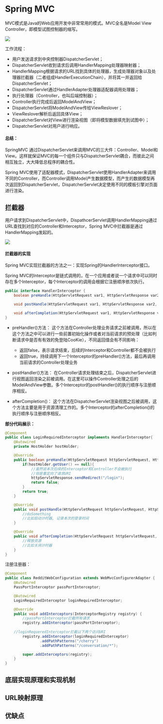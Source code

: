 # Spring MVC

MVC模式是Java的Web应用开发中非常常用的模式。MVC全名是Model View Controller，即模型试图控制器的缩写。

![](http://owj98yrme.bkt.clouddn.com/mvc1.png) 

工作流程：

- 用户发送请求到中央控制器DispatcherServlet；
- DispatcherServlet收到请求后调用HandlerMapping处理器映射器；
- HandlerMapping根据请求的URL找到具体的处理器，生成处理器对象以及处理器拦截器（二者组成HandlerExecutionChain），并将其一并返回给DispatcherServlet；
- DispatcherServlet通过HandlerAdapter处理器适配器调用处理器；
- 执行处理器（Controller，也叫后端控制器）；
- Controller执行完成后返回ModelAndView；
- DispatcherServlet将ModelAndView传给ViewReslover；
- ViewReslover解析后返回具体View；
- DispatcherServlet对View进行渲染视图（即将模型数据填充到试图中）；
- DispatcherServlet对用户进行响应。

#### 总结：

SpringMVC 通过DispatcherServlet来调用MVC的三大件：Controller、Model和View。这样就保证MVC的每一个组件只与DispatcherServlet耦合，而彼此之间相互独立，大大降低总程序的耦合性。

Spring MVC使用了适配器模式，DispatcherServlet使用HandlerAdapter来调用不同的Controller，而Controller调用Model产生数据模型，而产生的数据模型再次返回到DispatcherServlet，DispatcherServlet决定使用不同的模板引擎对页面进行渲染。


## 拦截器

用户请求到DispatcherServlet中，DispathcerServlet调用HandlerMapping通过URL查找到对应的Controller和Interceptor，Spring MVC中拦截器是通过HandlerMapping发起的。

![](http://owj98yrme.bkt.clouddn.com/mvc3)

#### 拦截器的实现

Spring MVC实现拦截器的方法之一：实现Spring的HandlerInterceptor接口。

Spring MVC的Interceptor是链式调用的，在一个应用或者说一个请求中可以同时存在多个Interceptor，每个Interceptor的调用会根据它注册顺序依次执行。

```java
public interface HandlerInterceptor {
    boolean preHandle(HttpServletRequest var1, HttpServletResponse var2, Object var3) throws Exception;

    void postHandle(HttpServletRequest var1, HttpServletResponse var2, Object var3, ModelAndView var4) throws Exception;

    void afterCompletion(HttpServletRequest var1, HttpServletResponse var2, Object var3, Exception var4) throws Exception;
}
```

- preHandler()方法：
这个方法在Controller处理业务请求之前被调用，所以在这个方法之中可以进行一些前置初始化操作或者对当前请求的预处理（比如判断请求中是否有有效的免登陆CooKie），不同返回值会有不同影响：
	- 返回false，表示请求结束，后续的Interceptor和Controller都不会被执行
	- 返回true，持续调用下一个Interceptor的preHandler()方法，最后再调用当前请求的Controller处理业务
	
- postHandler()方法：
在Controller请求处理结束之后，DispatcherServlet进行视图返回渲染之前被调用。在这里可以操作Controller处理之后的ModelAndView参数。多个Interceptor的postHandler()的执行顺序与注册顺序相反。

- afterCompletion()：
这个方法在DispatcherServlet渲染视图之后被调用，这个方法主要是用于资源清理工作的。多个Interceptor的afterCompletion()的执行顺序与注册顺序相反。

**部分代码展示：**

```java
@Component
public class LoginRequiredInterceptor implements HandlerInterceptor{
    @Autowired
    private HostHolder hostHolder;

    @Override
    public boolean preHandle(HttpServletRequest httpServletRequest, HttpServletResponse httpServletResponse, Object o) throws Exception {
        if(hostHolder.getUser() == null){
            //虽然说本次后续的Interceptor和Controller不会被执行
            //但是重定向了请求URI
            httpServletResponse.sendRedirect("/login");
            return false;
        }
        return true;
    }

    @Override
    public void postHandle(HttpServletRequest httpServletRequest, HttpServletResponse httpServletResponse, Object o, ModelAndView modelAndView) throws Exception {
        //doSomething
        //比如启动计时器, 记录本次的登录时间
    }

    @Override
    public void afterCompletion(HttpServletRequest httpServletRequest, HttpServletResponse httpServletResponse, Object o, Exception e) throws Exception {
        //释放资源
        //比如关闭计时器
    }
}
```

注册注册器：

```java
@Component
public class RedditWebConfiguration extends WebMvcConfigurerAdapter {
    @Autowired
    PassPortInterceptor passPortInterceptor;

    @Autowired
    LoginRequiredInterceptor loginRequiredInterceptor;

    @Override
    public void addInterceptors(InterceptorRegistry registry) {
    	//passPortInterceptor拦截所有请求
        registry.addInterceptor(passPortInterceptor);		
	
	//loginRequeredInterceptor拦截以下两个访问URI
        registry.addInterceptor(loginRequiredInterceptor)
                .addPathPatterns("/cherry")
                .addPathPatterns("/conversation/*");

        super.addInterceptors(registry);
    }
}
```


## 底层实现原理和实现机制
## URL映射原理
## 优缺点
